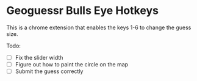 # Geoguessr Bulls Eye Hotkeys

This is a chrome extension that enables the keys 1-6 to change the guess size.

Todo:
- [ ] Fix the slider width
- [ ] Figure out how to paint the circle on the map
- [ ] Submit the guess correctly
